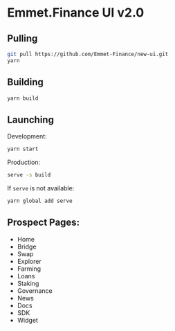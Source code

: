 # Emmet.Finance UI v2.0

## Pulling

```bash
git pull https://github.com/Emmet-Finance/new-ui.git
yarn
```

## Building

```bash
yarn build
```

## Launching

Development:

```bash
yarn start
```

Production:

```bash
serve -s build
```

If `serve` is not available:

```bash
yarn global add serve
```

## Prospect Pages:

- Home
- Bridge
- Swap
- Explorer
- Farming
- Loans
- Staking
- Governance
- News
- Docs
- SDK
- Widget
